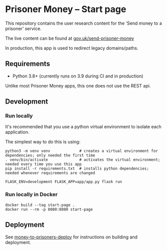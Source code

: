 Prisoner Money – Start page
===========================

This repository contains the user research content for the ‘Send money to a prisoner’ service.

The live content can be found at [gov.uk/send-prisoner-money](https://www.gov.uk/send-prisoner-money)

In production, this app is used to redirect legacy domains/paths.

Requirements
------------

- Python 3.8+ (currently runs on 3.9 during CI and in production)

Unlike most Prisoner Money apps, this one does not use the REST api.

Development
-----------

### Run locally

It's recommended that you use a python virtual environment to isolate each application.

The simplest way to do this is using:

```shell script
python3 -m venv venv             # creates a virtual environment for dependencies; only needed the first time
. venv/bin/activate              # activates the virtual environment; needed every time you use this app
pip install -r requirements.txt  # installs python dependencies; needed whenever requirements are changed
```

```shell script
FLASK_ENV=development FLASK_APP=app/app.py flask run
```

### Run locally in Docker

```shell script
docker build --tag start-page .
docker run --rm -p 8080:8080 start-page
```

Deployment
----------

See [money-to-prisoners-deploy](https://github.com/ministryofjustice/money-to-prisoners-deploy) for instructions
on building and deployment.
